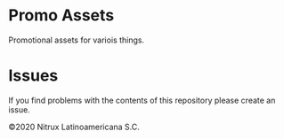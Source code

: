 # Promo Assets
Promotional assets for variois things.

# Issues
If you find problems with the contents of this repository please create an issue.

©2020 Nitrux Latinoamericana S.C.
